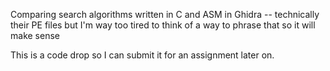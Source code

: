 Comparing search algorithms written in C and ASM in Ghidra -- technically their PE files but I'm way too tired to think of a way to phrase that so it will make sense

This is a code drop so I can submit it for an assignment later on. 
